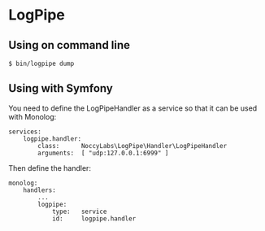 LogPipe
=======

## Using on command line

    $ bin/logpipe dump



## Using with Symfony

You need to define the LogPipeHandler as a service so that it can be used with Monolog:

    services:
        logpipe.handler:
            class:      NoccyLabs\LogPipe\Handler\LogPipeHandler
            arguments:  [ "udp:127.0.0.1:6999" ]

Then define the handler:

    monolog:
        handlers:
            ...
            logpipe:
                type:   service
                id:     logpipe.handler

